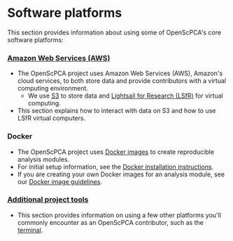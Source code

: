# Software platforms

This section provides information about using some of OpenScPCA's core software platforms:

### [Amazon Web Services (AWS)](./aws/index.md)

- The OpenScPCA project uses Amazon Web Services (AWS), Amazon's cloud services, to both store data and provide contributors with a virtual computing environment.
    - We use [S3](https://aws.amazon.com/s3/) to store data and [Lightsail for Research (LSfR)](https://aws.amazon.com/lightsail/research/) for virtual computing.
- This section explains how to interact with data on S3 and how to use LSfR virtual computers.

### Docker

- The OpenScPCA project uses [Docker images](docker/index.md) to create reproducible analysis modules.
- For initial setup information, see the [Docker installation instructions](docker/index.md#how-to-install-docker).
- If you are creating your own Docker images for an analysis module, see our [Docker image guidelines](docker/docker-images.md).


### [Additional project tools](./general-tools/index.md)

- This section provides information on using a few other platforms you'll commonly encounter as an OpenScPCA contributor, such as the [terminal](./general-tools/using-the-terminal.md).
